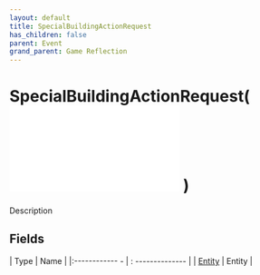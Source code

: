 ```yaml
---
layout: default
title: SpecialBuildingActionRequest
has_children: false
parent: Event
grand_parent: Game Reflection
---
```

# SpecialBuildingActionRequest( ![ EntityEventBase ](game-reflection/events/entity_event_base.md) )
Description 

## Fields
| Type | Name |
|:------------ - | : -------------- |
| [Entity](game-reflection/classes/entity.md) | Entity |
